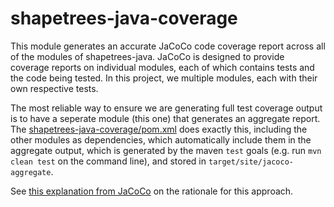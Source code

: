 # shapetrees-java-coverage

This module generates an accurate JaCoCo code coverage report across all of the modules
of shapetrees-java. JaCoCo is designed to provide coverage reports on individual modules, each of which contains 
tests and the code being tested. In this project, we multiple modules, each with their own respective tests.

The most reliable way to ensure we are generating full test coverage output is to have a seperate module (this one)
that generates an aggregate report. The [shapetrees-java-coverage/pom.xml](./pom.xml) does exactly this, including
the other modules as dependencies, which automatically include them in the aggregate output, which is generated
by the maven `test` goals (e.g. run `mvn clean test` on the command line), and stored in 
`target/site/jacoco-aggregate`.

See [this explanation from JaCoCo](https://github.com/jacoco/jacoco/wiki/MavenMultiModule) on the rationale
for this approach.
